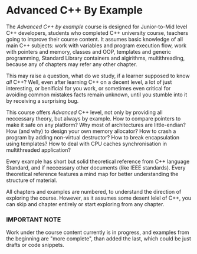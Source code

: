 # Advanced C++ By Example

The *Advanced C++ by example* course is designed for Junior-to-Mid level C++ developers, students who completed C++ university course, teachers going to improve their course content.
It assumes basic knowledge of all main C++ subjects: work with variables and program execution flow, work with pointers and memory,
classes and OOP, templates and generic programming, Standard Library containers and algirithms, multithreading, 
because any of chapters may refer any other chapter.

This may raise a question, what do we study, if a learner supposed to know *all* C++?
Well, even after learning C++ on a decent level, a lot of just interesting, or benificial for you work, 
or sometimes even critical for avoiding common mistakes facts remain unknown, until you stumble into it by receiving a surprising bug.

This course offers *Advanced* C++ level, not only by providing all neccessary theory, but always by example.
How to compare pointers to make it safe on any platform? 
Why most of architectures are little-endian?
How (and why) to design your own memory allocator?
How to crash a program by adding non-virtual destructor?
How to break encapsulation using templates?
How to deal with CPU caches synchronisation in multithreaded application?

Every example has short but solid theoretical reference from C++ language Standard,
and if neccessary other documents (like IEEE standards).
Every theoretical reference features a mind map for better understanding
the structure of material.

All chapters and examples are numbered, to understand the direction of exploring the course.
However, as it assumes some desent lelel of C++, you can skip and chapter entirely or start exploring from any chapter.

### IMPORTANT NOTE

Work under the course content currently is in progress, and examples from the beginning are "more complete", than added the last, 
which could be just drafts or code snippets.
